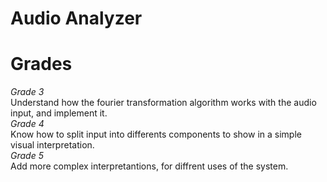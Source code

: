 # Audio Analyzer

# Grades

*Grade 3*  
 Understand how the fourier transformation algorithm works with the audio input, and implement it.  
*Grade 4*  
 Know how to split input into differents components to show in a simple visual interpretation.  
*Grade 5*  
 Add more complex interpretantions, for diffrent uses of the system.  
